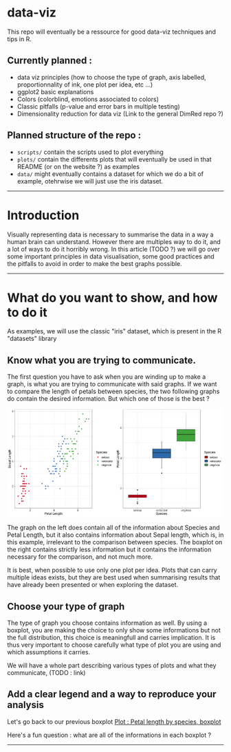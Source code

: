 # data-viz
This repo will eventually be a ressource for good data-viz techniques and tips in R.

## Currently planned :
- data viz principles (how to choose the type of graph, axis labelled, proportionnality of ink, one plot per idea, etc ...)
- ggplot2 basic explanations
- Colors (colorblind, emotions associated to colors)
- Classic pitfalls (p-value and error bars in multiple testing)
- Dimensionality reduction for data viz (Link to the general DimRed repo ?)

## Planned structure of the repo :
- `scripts/` contain the scripts used to plot everything
- `plots/` contain the differents plots that will eventually be used in that README (or on the website ?) as examples
- `data/` might eventually contains a dataset for which we do a bit of example, otehrwise we will just use the iris dataset.

-----
# Introduction
Visually representing data is necessary to summarise the data in a way a human brain can understand. However there are multiples way to do it, and a lot of ways to do it horribly wrong. In this article (TODO ?) we will go over some important principles in data visualisation, some good practices and the pitfalls to avoid in order to make the best graphs possible.

------
# What do you want to show, and how to do it
As examples, we will use the classic "iris" dataset, which is present in the R "datasets" library


## Know what you are trying to communicate.
The first question you have to ask when you are winding up to make a graph, is what you are trying to communicate with said graphs. If we want to compare the length of petals between species, the two following graphs do contain the desired information. But which one of those is the best ?

![Plot : Petal Length comparison by species](plots/intro.png "Comparison of petal Length by Species")

The graph on the left does contain all of the information about Species and Petal Length, but it also contains information about Sepal length, which is, in this example, irrelevant to the comparison between species. The boxplot on the right contains strictly less information but it contains the information necessary for the comparison, and not much more.

It is best, when possible to use only one plot per idea. Plots that can carry multiple ideas exists, but they are best used when summarising results that have already been presented or when exploring the dataset.

## Choose your type of graph
The type of graph you choose contains information as well. By using a boxplot, you are making the choice to only show some informations but not the full distribution, this choice is meaningfull and carries implication. It is thus very important to choose carefully what type of plot you are using and which assumptions it carries.

We will have a whole part describing various types of plots and what they communicate, (TODO : link)


## Add a clear legend and a way to reproduce your analysis
Let's go back to our previous boxplot
[Plot : Petal length by species, boxplot](plots/intro_onlyboxplot.png "boxplot showing  petal length by species")

Here's a fun question : what are all of the informations in each boxplot ?



-------

